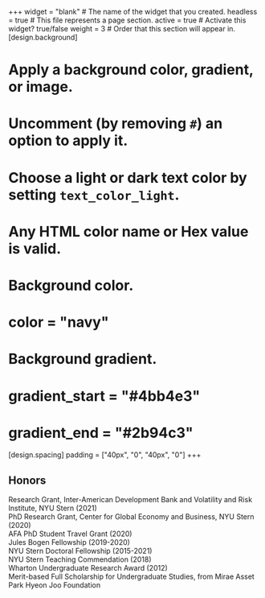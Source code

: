+++
widget = "blank"  # The name of the widget that you created.
headless = true  # This file represents a page section.
active = true  # Activate this widget? true/false
weight = 3  # Order that this section will appear in.
[design.background]
  # Apply a background color, gradient, or image.
  #   Uncomment (by removing `#`) an option to apply it.
  #   Choose a light or dark text color by setting `text_color_light`.
  #   Any HTML color name or Hex value is valid.

  # Background color.
  # color = "navy"
  
  # Background gradient.
  # gradient_start = "#4bb4e3"
  # gradient_end = "#2b94c3"
  
[design.spacing]
  padding = ["40px", "0", "40px", "0"]
+++

## **Honors**
Research Grant, Inter-American Development Bank and Volatility and Risk Institute, NYU Stern (2021)  
PhD Research Grant, Center for Global Economy and Business, NYU Stern (2020)  
AFA PhD Student Travel Grant (2020)  
Jules Bogen Fellowship (2019-2020)   
NYU Stern Doctoral Fellowship (2015-2021)    
NYU Stern Teaching Commendation (2018)    
Wharton Undergraduate Research Award (2012)   
Merit-based Full Scholarship for Undergraduate Studies, from Mirae Asset Park Hyeon Joo Foundation  
